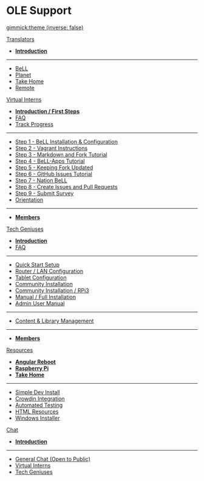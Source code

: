 <!-- Name of your wiki // Do NOT remove the leading `#` character.  -->

<!-- See additional notes below -->

# OLE Support

[gimmick:theme (inverse: false)](bootstrap)

[Translators]() <!-- Translation Support Program -->

  * [**Introduction**](pages/translators/la-introduction.md)
  - - - -
  * [BeLL](https://crowdin.com/project/open-learning-exchange/invite)
  * [Planet](https://crowdin.com/project/ole-planet/invite)
  * [Take Home](https://crowdin.com/project/take-home/invite)
  * [Remote](https://crowdin.com/project/treehousesremote/invite)

[Virtual Interns]() <!-- Intern Program -->

  * [**Introduction / First Steps**](pages/vi/vi-first-steps.md)
  * [FAQ](pages/vi/vi-faq.md)
  * [Track Progress](pages/vi/vi-track-progress.md)
  - - - -
  * [Step 1 - BeLL Installation & Configuration](pages/vi/vi-bell-installation.md)
  * [Step 2 - Vagrant Instructions](pages/vi/vi-vagrant.md)
  * [Step 3 - Markdown and Fork Tutorial](pages/vi/vi-github-and-markdown.md)
  * [Step 4 - BeLL-Apps Tutorial](pages/vi/vi-bellapps.md)
  * [Step 5 - Keeping Fork Updated](pages/vi/vi-github-and-repositories.md)
  * [Step 6 - GitHub Issues Tutorial](pages/vi/vi-github-issues.md)
  * [Step 7 - Nation BeLL](pages/vi/vi-nation.md)
  * [Step 8 - Create Issues and Pull Requests](pages/vi/vi-first-steps.md#Step_8_-_Create_Issues_and_Pull_Requests)
  * [Step 9 - Submit Survey](pages/vi/vi-first-steps.md#Step_9_-_Submit_Survey)
  * [Orientation](pages/robots/rbts-intern-orientation.md)
  - - - -
  * [**Members**](pages/vi/vi-team.md)

[Tech Geniuses]() <!-- Tech Geniuses Program -->

  * [**Introduction**](pages/techgenius/tg-introduction.md)
  * [FAQ](pages/techgenius/tg-faq.md) <!-- This tg-faq.md needs to be written -->
  - - - -
  * [Quick Start Setup](pages/techgenius/tg-hardware-setup.md)
  * [Router / LAN Configuration](pages/techgenius/tg-router-config.md)
  * [Tablet Configuration](pages/techgenius/tg-tablet-config.md)
  * [Community Installation](pages/techgenius/tg-install.md)
  * [Community Installation / RPi3](pages/techgenius/tg-rp3-installation.md)
  * [Manual / Full Installation](pages/techgenius/tg-installation.md)
  * [Admin User Manual](pages/techgenius/tg-planet-user-manual.md)
  - - - -
  * [Content & Library Management](pages/techgenius/tg-library-management.md)
  - - - -
  * [**Members**](pages/techgenius/tg-team.md)

[Resources]() <!-- Moon-Shot Programs -->

  * [**Angular Reboot**](pages/robots/rbts-angular.md)
  * [**Raspberry Pi**](pages/robots/rbts-raspberry-pi.md)
  * [**Take Home**](pages/robots/rbts-takehome.md)
  - - - -
  * [Simple Dev Install](pages/robots/rbts-simple-install.md)
  * [Crowdin Integration](pages/robots/rbts-crowdin-integration.md)
  * [Automated Testing](pages/robots/rbts-automated-testing.md)
  * [HTML Resources](pages/robots/rbts-html-resources.md)
  * [Windows Installer](pages/robots/rbts-inno-project.md)


[Chat]()

  * [**Introduction**](pages/vi/vi-chat.md)
  - - - -
  * [General Chat (Open to Public)](https://gitter.im/open-learning-exchange/chat)
  * [Virtual Interns](https://gitter.im/open-learning-exchange/interns)
  * [Tech Geniuses](https://gitter.im/open-learning-exchange/techgenius)

<!-- Default theme (Read: http://dynalon.github.io/mdwiki/#!customizing.md#Theme_chooser)  -->

<!-- Navigation (Read: http://dynalon.github.io/mdwiki/#!quickstart.md#Adding_a_navigation)  

A more complex navigation example:

[Menu Item 1]()

  * # SubMenu Heading 1
  * [SubMenu Item 1](pages/subitem1.md)
  * [SubMenu Item 2](pages/subitem2.md)
  - - - -
  * # SubMenu Heading 2
  * [SubMenu Item 3](pages/subitem3.md)
  - - - -
  * # SubMenu Heading 3
  * [SubMenu Item 3](pages/subitem3.md)

[Menu Item 2](pages/item2.md)

[Menu Item 3](pages/item3.md) -->
